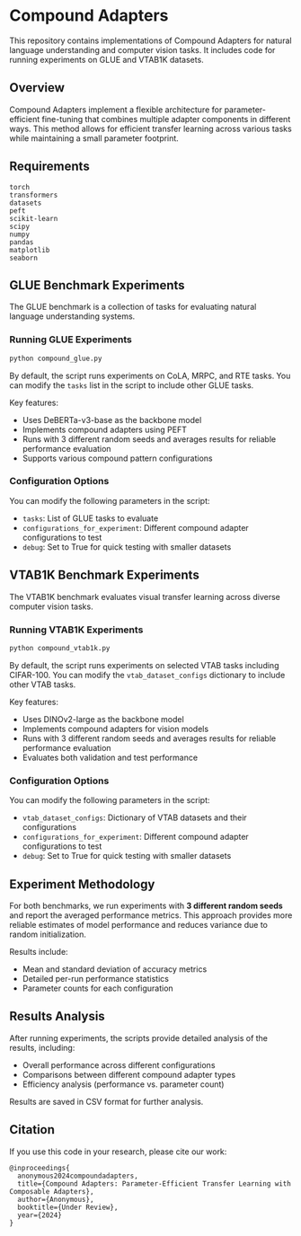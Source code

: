 # Compound Adapters 

This repository contains implementations of Compound Adapters for natural language understanding and computer vision tasks. It includes code for running experiments on GLUE and VTAB1K datasets.

## Overview

Compound Adapters implement a flexible architecture for parameter-efficient fine-tuning that combines multiple adapter components in different ways. This method allows for efficient transfer learning across various tasks while maintaining a small parameter footprint.

## Requirements

```
torch
transformers
datasets
peft
scikit-learn
scipy
numpy
pandas
matplotlib
seaborn
```

## GLUE Benchmark Experiments

The GLUE benchmark is a collection of tasks for evaluating natural language understanding systems.

### Running GLUE Experiments

```bash
python compound_glue.py
```

By default, the script runs experiments on CoLA, MRPC, and RTE tasks. You can modify the `tasks` list in the script to include other GLUE tasks.

Key features:
- Uses DeBERTa-v3-base as the backbone model
- Implements compound adapters using PEFT
- Runs with 3 different random seeds and averages results for reliable performance evaluation
- Supports various compound pattern configurations

### Configuration Options

You can modify the following parameters in the script:
- `tasks`: List of GLUE tasks to evaluate
- `configurations_for_experiment`: Different compound adapter configurations to test
- `debug`: Set to True for quick testing with smaller datasets

## VTAB1K Benchmark Experiments

The VTAB1K benchmark evaluates visual transfer learning across diverse computer vision tasks.

### Running VTAB1K Experiments

```bash
python compound_vtab1k.py
```

By default, the script runs experiments on selected VTAB tasks including CIFAR-100. You can modify the `vtab_dataset_configs` dictionary to include other VTAB tasks.

Key features:
- Uses DINOv2-large as the backbone model
- Implements compound adapters for vision models
- Runs with 3 different random seeds and averages results for reliable performance evaluation
- Evaluates both validation and test performance

### Configuration Options

You can modify the following parameters in the script:
- `vtab_dataset_configs`: Dictionary of VTAB datasets and their configurations
- `configurations_for_experiment`: Different compound adapter configurations to test
- `debug`: Set to True for quick testing with smaller datasets

## Experiment Methodology

For both benchmarks, we run experiments with **3 different random seeds** and report the averaged performance metrics. This approach provides more reliable estimates of model performance and reduces variance due to random initialization.

Results include:
- Mean and standard deviation of accuracy metrics
- Detailed per-run performance statistics
- Parameter counts for each configuration

## Results Analysis

After running experiments, the scripts provide detailed analysis of the results, including:
- Overall performance across different configurations
- Comparisons between different compound adapter types
- Efficiency analysis (performance vs. parameter count)

Results are saved in CSV format for further analysis.

## Citation

If you use this code in your research, please cite our work:

```
@inproceedings{
  anonymous2024compoundadapters,
  title={Compound Adapters: Parameter-Efficient Transfer Learning with Composable Adapters},
  author={Anonymous},
  booktitle={Under Review},
  year={2024}
}
```
